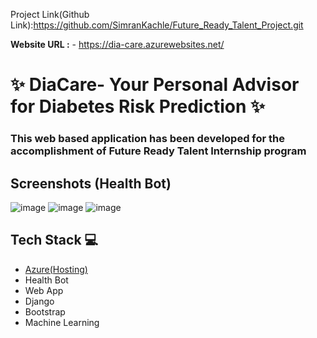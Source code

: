 Project Link(Github Link):https://github.com/SimranKachle/Future_Ready_Talent_Project.git


**Website URL :** - https://dia-care.azurewebsites.net/

# ✨ DiaCare- Your Personal Advisor for Diabetes Risk Prediction ✨


### This web based application has been developed for the accomplishment of Future Ready Talent Internship program

## Screenshots (Health Bot)
![image](https://user-images.githubusercontent.com/119679260/233858109-e5360dc3-bea3-4569-801b-011a11d502f3.png)
![image](https://user-images.githubusercontent.com/119679260/233858127-f98e11be-a04f-4740-ada3-a4e9f4fab61e.png)
![image](https://user-images.githubusercontent.com/119679260/233858144-99fbc765-9a78-40af-a412-0a788e49fb9b.png)





## Tech Stack 💻

- [Azure(Hosting)](https://azure.microsoft.com/en-in/features/azure-portal/)
- Health Bot
- Web App
- Django
- Bootstrap
- Machine Learning


